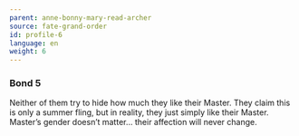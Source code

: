 ```yaml
---
parent: anne-bonny-mary-read-archer
source: fate-grand-order
id: profile-6
language: en
weight: 6
---
```


### Bond 5

Neither of them try to hide how much they like their Master. They claim this is only a summer fling, but in reality, they just simply like their Master. Master’s gender doesn’t matter… their affection will never change.
